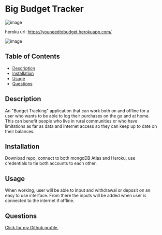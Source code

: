 # Big Budget Tracker

![image](https://user-images.githubusercontent.com/88108211/151076456-c4e96a9e-8291-48af-8865-b2666211880b.png)

heroku url: https://youneedtobudget.herokuapp.com/

![image](https://user-images.githubusercontent.com/88108211/151076636-6ebad31a-978b-44c7-a9d1-eeb410f68063.png)

  ## Table of Contents

  - [Description](#description)
  - [Installation](#installInstructions)
  - [Usage](#usageInfo)
  - [Questions](#questions)

  ## Description 

  An "Budget Tracking" application that can work both on and offline for a user who wants to be able to log their purchases on the go and at home. This can benefit people who live in rural communities or who have limitations as far as data and internet access so they can keep up to date on their balances. 


  ## Installation 

  Download repo, connect to both mongoDB Atlas and Heroku, use credentials to tie both accounts to each other.  


  ## Usage 

  When working, user will be able to input and withdrawal or deposit on an easy to use interface. From there the inputs will be added when user is connected to the internet if offline. 

  ## Questions 

  [Click for my Github profile.](https://github.com/https://github.com/jpcisneros411) 
